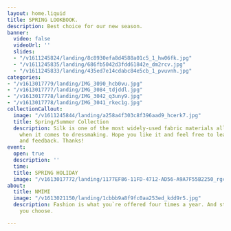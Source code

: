 ```yaml
---
layout: home.liquid
title: SPRING LOOKBOOK.
description: Best choice for our new season.
banner:
  video: false
  videoUrl: ''
  slides:
  - "/v1611245824/landing/8c8930efa8d4588a01c5_1_hw06fk.jpg"
  - "/v1611245835/landing/686fb5042d3fdd61842e_dm2rcv.jpg"
  - "/v1611245833/landing/435ed7e14cdabc84e5cb_1_pvuvnh.jpg"
categories:
- "/v1613017779/landing/IMG_3090_hcb0vu.jpg"
- "/v1613017777/landing/IMG_3084_tdjddl.jpg"
- "/v1613017778/landing/IMG_3042_q3uny9.jpg"
- "/v1613017778/landing/IMG_3041_rkec1g.jpg"
collectionCallout:
  image: "/v1611245844/landing/a258a4f303c8f396aad9_hcerk7.jpg"
  title: Spring/Summer Collection
  description: Silk is one of the most widely-used fabric materials all over the world
    when it comes to dressmaking. Hope you like it and feel free to leave comments
    and feedback. Thanks!
event:
  open: true
  description: ''
  time: 
  title: SPRING HOLIDAY
  image: "/v1613017772/landing/1177EF86-11FD-4712-AD56-A9A7F55B2250_rgcsem.jpg"
about:
  title: NMIMI
  image: "/v1613021150/landing/1cbbb9a8f9fc0aa253ed_kdd9r5.jpg"
  description: Fashion is what you`re offered four times a year. And style is what
    you choose.

---
```

